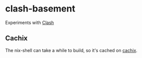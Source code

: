 # clash-basement

Experiments with [Clash](https://clash-lang.org/)


## Cachix

The nix-shell can take a while to build, so it's cached on [cachix](https://cachix.org).
